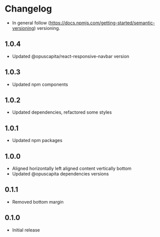 # Changelog

* In general follow (https://docs.npmjs.com/getting-started/semantic-versioning) versioning.

## <next>

## 1.0.4
* Updated @opuscapita/react-responsive-navbar version

## 1.0.3
* Updated npm components

## 1.0.2
* Updated dependencies, refactored some styles

## 1.0.1
* Updated npm packages

## 1.0.0
* Aligned horizontally left aligned content vertically bottom
* Updated @opuscapita dependencies versions

## 0.1.1
* Removed bottom margin

## 0.1.0
* Initial release
